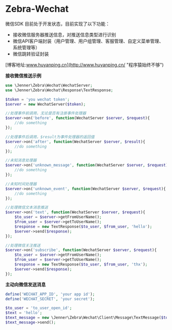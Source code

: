 Zebra-Wechat
===================
微信SDK
目前处于开发状态，目前实现了以下功能：
 * 接收微信服务器推送信息，对推送信息类型进行识别
 * 微信API客户端封装（用户管理、用户组管理、客服管理、自定义菜单管理、系统管理等）
 * 微信跳转验证封装

[博客地址:www.huyanping.cn](http://www.huyanping.cn/ "程序猿始终不够")

**接收微信推送示例**
```php
use \Jenner\Zebra\Wechat\WechatServer;
use \Jenner\Zebra\Wechat\Response\TextResponse;

$token = 'you wechat token';
$server = new WechatServer($token);

//处理事件前调用，无论是否有注册事件处理器
$server->on('before', function(WechatServer $server, $request){
    //do something
});

//处理事件后调用，$result为事件处理器的返回值
$server->on('after', function(WechatServer $server, $result){
    //do something
});

//未知消息处理器
$server->on('unknown_message', function(WechatServer $server, $request){
    //do something
});

//未知时间处理器
$server->on('unknown_event', function(WechatServer $server, $request){
    //do something
});

//处理微信文本消息推送
$server->on('text', function(WechatServer $server, $request){
    $to_user = $server->getFromUserName();
    $from_user = $server->getToUserName();
    $response = new TextResponse($to_user, $from_user, 'hello');
    $server->send($response);
});

//处理微信关注推送
$server->on('subscribe', function(WechatServer $server, $request){
    $to_user = $server->getFromUserName();
    $from_user = $server->getToUserName();
    $response = new TextResponse($to_user, $from_user, 'thx');
    $server->send($response);
});
```


**主动向微信发送消息**
```php
define('WECHAT_APP_ID', 'your app id');
define('WECHAT_SECRET', 'your secret');

$to_user = 'to_user_open_id';
$text = 'hello';
$text_message = new \Jenner\Zebra\Wechat\Client\Message\TextMessage($to_user, $text);
$text_message->send();
```